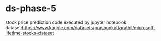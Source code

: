 # ds-phase-5
stock price prediction
code executed by jupyter notebook
dataset:https://www.kaggle.com/datasets/prasoonkottarathil/microsoft-lifetime-stocks-dataset
